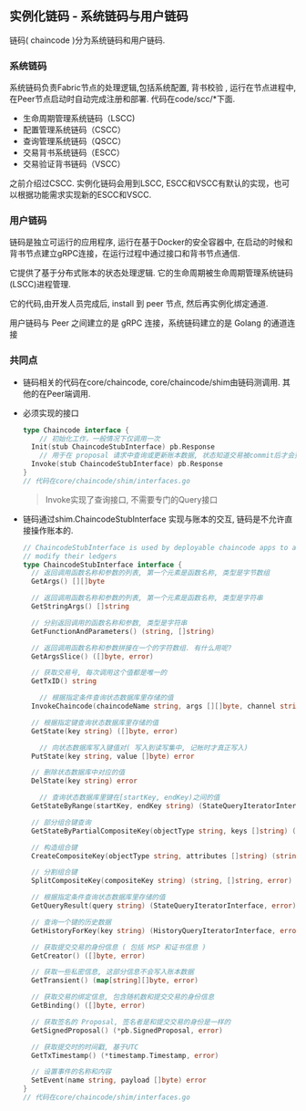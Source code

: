 ## 实例化链码 - 系统链码与用户链码

链码( chaincode )分为系统链码和用户链码.

### 系统链码

系统链码负责Fabric节点的处理逻辑,包括系统配置, 背书校验 , 运行在节点进程中, 在Peer节点启动时自动完成注册和部署. 代码在code/scc/*下面.

- 生命周期管理系统链码（LSCC) 
- 配置管理系统链码（CSCC）   
- 查询管理系统链码（QSCC）     
- 交易背书系统链码（ESCC）
- 交易验证背书链码（VSCC）

之前介绍过CSCC. 实例化链码会用到LSCC, ESCC和VSCC有默认的实现，也可以根据功能需求实现新的ESCC和VSCC. 

### 用户链码

链码是独立可运行的应用程序, 运行在基于Docker的安全容器中, 在启动的时候和背书节点建立gRPC连接，在运行过程中通过接口和背书节点通信. 

它提供了基于分布式账本的状态处理逻辑. 它的生命周期被生命周期管理系统链码(LSCC)进程管理.

它的代码,由开发人员完成后, install 到 peer 节点, 然后再实例化绑定通道.

用户链码与 Peer 之间建立的是 gRPC 连接，系统链码建立的是 Golang 的通道连接

### 共同点

- 链码相关的代码在core/chaincode, core/chaincode/shim由链码测调用. 其他的在Peer端调用.

- 必须实现的接口

  ```go
  type Chaincode interface {
      // 初始化工作，一般情况下仅调用一次
  	Init(stub ChaincodeStubInterface) pb.Response
      // 用于在 proposal 请求中查询或更新账本数据, 状态知道交易被commit后才会更新到账本里面
  	Invoke(stub ChaincodeStubInterface) pb.Response
  }
  // 代码在core/chaincode/shim/interfaces.go
  ```

  > Invoke实现了查询接口, 不需要专门的Query接口

- 链码通过shim.ChaincodeStubInterface 实现与账本的交互, 链码是不允许直接操作账本的.

  ```go
  // ChaincodeStubInterface is used by deployable chaincode apps to access and
  // modify their ledgers
  type ChaincodeStubInterface interface {
  	// 返回调用函数名称和参数的列表, 第一个元素是函数名称, 类型是字节数组
  	GetArgs() [][]byte

  	// 返回调用函数名称和参数的列表, 第一个元素是函数名称, 类型是字符串
  	GetStringArgs() []string

  	// 分别返回调用的函数名称和参数, 类型是字符串
  	GetFunctionAndParameters() (string, []string)

  	// 返回调用函数名称和参数拼接在一个的字符数组. 有什么用呢?
  	GetArgsSlice() ([]byte, error)

  	// 获取交易号, 每次调用这个值都是唯一的
  	GetTxID() string

      // 根据指定条件查询状态数据库里存储的值
  	InvokeChaincode(chaincodeName string, args [][]byte, channel string) pb.Response

  	// 根据指定键查询状态数据库里存储的值
  	GetState(key string) ([]byte, error)

      // 向状态数据库写入键值对( 写入到读写集中, 记帐时才真正写入)
  	PutState(key string, value []byte) error

  	// 删除状态数据库中对应的值
  	DelState(key string) error

      // 查询状态数据库里键在[startKey, endKey)之间的值
  	GetStateByRange(startKey, endKey string) (StateQueryIteratorInterface, error)

  	// 部分组合键查询
  	GetStateByPartialCompositeKey(objectType string, keys []string) (StateQueryIteratorInterface, error)

  	// 构造组合键
  	CreateCompositeKey(objectType string, attributes []string) (string, error)

  	// 分割组合键
  	SplitCompositeKey(compositeKey string) (string, []string, error)

  	// 根据指定条件查询状态数据库里存储的值
  	GetQueryResult(query string) (StateQueryIteratorInterface, error)

  	// 查询一个键的历史数据
  	GetHistoryForKey(key string) (HistoryQueryIteratorInterface, error)

  	// 获取提交交易的身份信息 ( 包括 MSP 和证书信息 )
  	GetCreator() ([]byte, error)

  	// 获取一些私密信息, 这部分信息不会写入账本数据
  	GetTransient() (map[string][]byte, error)

  	// 获取交易的绑定信息, 包含随机数和提交交易的身份信息
  	GetBinding() ([]byte, error)

  	// 获取签名的 Proposal, 签名者是和提交交易的身份是一样的
  	GetSignedProposal() (*pb.SignedProposal, error)

  	// 获取提交时的时间戳, 基于UTC
  	GetTxTimestamp() (*timestamp.Timestamp, error)

  	// 设置事件的名称和内容
  	SetEvent(name string, payload []byte) error
  }
  // 代码在core/chaincode/shim/interfaces.go
  ```

  ​

